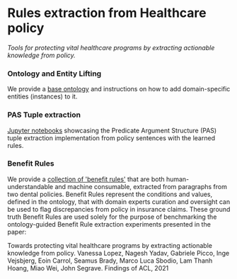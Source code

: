 # Rules extraction from Healthcare policy
*Tools for protecting vital healthcare programs by extracting actionable knowledge from policy.*

### Ontology and Entity Lifting
We provide a [base ontology](ontology-and-lifting) and instructions on how to add domain-specific entities (instances) to it.

### PAS Tuple extraction
[Jupyter notebooks](spacy-extractor) showcasing the Predicate Argument Structure (PAS) tuple extraction implementation from policy sentences with the learned rules.

### Benefit Rules
We provide a [collection of 'benefit rules'](benefit_rules.json) that are both human-understandable and machine consumable, extracted from paragraphs from two dental policies.  Benefit Rules represent the conditions and values, defined in the ontology, that with domain experts curation and oversight can be used to flag discrepancies from policy in insurance claims. These ground truth Benefit Rules are used solely for the purpose of benchmarking the ontology-guided Benefit Rule extraction experiments presented in the paper: 

Towards protecting vital healthcare programs by extracting actionable knowledge from policy. Vanessa Lopez, Nagesh Yadav, Gabriele Picco, Inge Vejsbjerg, Eoin Carrol, Seamus Brady, Marco Luca Sbodio,  Lam Thanh Hoang, Miao Wei, John Segrave. Findings of ACL, 2021

